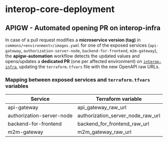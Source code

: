 # interop-core-deployment

## APIGW - Automated opening PR on interop-infra
In case of a pull request modifies a **microservice version (tag)** in
`commons/<environment>/images.yaml` for one of the exposed services
(`api-gateway`, `authorization-server-node`, `backend-for-frontend`, `m2m-gateway`),
the **apigw-automation** workflow detects the updated values and opens/updates a **dedicated PR**
(one per affected environment) on [`interop-infra`](https://github.com/pagopa/interop-infra),
updating the `terraform.tfvars` file with the new OpenAPI raw URLs.


### Mapping between exposed services and `terraform.tfvars` variables

| Service                     | Terraform variable                       |
|------------------------------|------------------------------------------|
| api-gateway                 | api_gateway_raw_url                      |
| authorization-server-node   | authorization_server_node_raw_url        |
| backend-for-frontend        | backend_for_frontend_raw_url             |
| m2m-gateway                 | m2m_gateway_raw_url                      |
